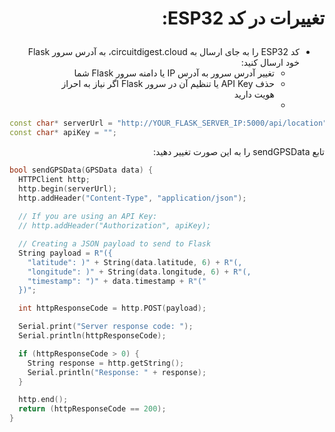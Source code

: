 # <p dir="rtl" align="justify">تغییرات در کد ESP32:</p>

<p dir="rtl" align="justify">
	<ul dir="rtl">
	  <li>کد ESP32 را به جای ارسال به circuitdigest.cloud، به آدرس سرور Flask خود ارسال کنید:
		<ul dir="rtl">
		  <li>تغییر آدرس سرور به آدرس IP یا دامنه سرور Flask شما</li>
		  <li>حذف API Key یا تنظیم آن در سرور Flask اگر نیاز به احراز هویت دارید</li>
		  <li></li>
		</ul>
	  </li>
	</ul>
</p>

```cpp
const char* serverUrl = "http://YOUR_FLASK_SERVER_IP:5000/api/location";
const char* apiKey = "";
```

<p dir="rtl" align="justify">تابع sendGPSData را به این صورت تغییر دهید:</p>

```cpp
bool sendGPSData(GPSData data) {
  HTTPClient http;
  http.begin(serverUrl);
  http.addHeader("Content-Type", "application/json");
  
  // If you are using an API Key:
  // http.addHeader("Authorization", apiKey);

  // Creating a JSON payload to send to Flask
  String payload = R"({
    "latitude": )" + String(data.latitude, 6) + R"(,
    "longitude": )" + String(data.longitude, 6) + R"(,
    "timestamp": ")" + data.timestamp + R"("
  })";

  int httpResponseCode = http.POST(payload);

  Serial.print("Server response code: ");
  Serial.println(httpResponseCode);

  if (httpResponseCode > 0) {
    String response = http.getString();
    Serial.println("Response: " + response);
  }

  http.end();
  return (httpResponseCode == 200);
}
```
